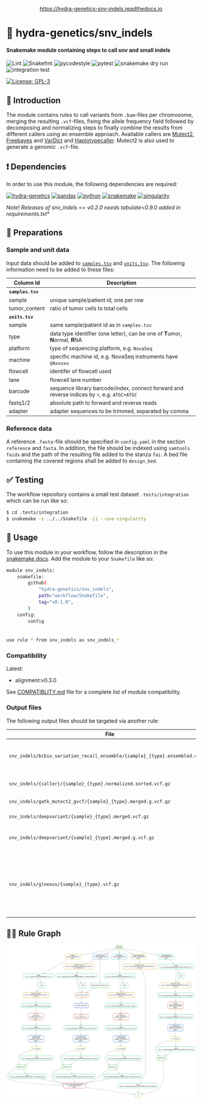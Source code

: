 <p align="center">
<a href="https://hydra-genetics-snv-indels.readthedocs.io">https://hydra-genetics-snv-indels.readthedocs.io</a>
</p>

# :snake: hydra-genetics/snv_indels

#### Snakemake module containing steps to call snv and small indels

![Lint](https://github.com/hydra-genetics/snv_indels/actions/workflows/lint.yaml/badge.svg?branch=develop)
![Snakefmt](https://github.com/hydra-genetics/snv_indels/actions/workflows/snakefmt.yaml/badge.svg?branch=develop)
![pycodestyle](https://github.com/hydra-genetics/snv_indels/actions/workflows/pycodestyle.yaml/badge.svg?branch=develop)
![pytest](https://github.com/hydra-genetics/snv_indels/actions/workflows/pytest.yaml/badge.svg?branch=develop)
![snakemake dry run](https://github.com/hydra-genetics/prealignment/actions/workflows/snakemake-dry-run.yaml/badge.svg?branch=develop)
![integration test](https://github.com/hydra-genetics/prealignment/actions/workflows/integration.yaml/badge.svg?branch=develop)

[![License: GPL-3](https://img.shields.io/badge/License-GPL3-yellow.svg)](https://opensource.org/licenses/gpl-3.0.html)

## :speech_balloon: Introduction

The module contains rules to call variants from `.bam`-files per chromosome, merging
the resulting `.vcf`-files, fixing the allele frequency field followed by decomposing
and normalizing steps to finally combine the results from different callers using
an ensemble approach. Available callers are [Mutect2](https://gatk.broadinstitute.org/hc/en-us/articles/360037593851-Mutect2),
[Freebayes](https://github.com/freebayes/freebayes) and [VarDict](https://github.com/AstraZeneca-NGS/VarDict) and [Haplotypecaller](https://gatk.broadinstitute.org/hc/en-us/articles/360037225632-HaplotypeCaller).
Mutect2 is also used to generate a genomic `.vcf`-file.

## :heavy_exclamation_mark: Dependencies

In order to use this module, the following dependencies are required:

[![hydra-genetics](https://img.shields.io/badge/hydragenetics-v0.9.2-blue)](https://github.com/hydra-genetics/)
[![pandas](https://img.shields.io/badge/pandas-1.3.1-blue)](https://pandas.pydata.org/)
[![python](https://img.shields.io/badge/python-3.8-blue)](https://www.python.org/)
[![snakemake](https://img.shields.io/badge/snakemake-6.10.0-blue)](https://snakemake.readthedocs.io/en/stable/)
[![singularity](https://img.shields.io/badge/singularity-3.0.0-blue)](https://sylabs.io/docs/)

*Note! Releases of snv_indels <= v0.2.0 needs tabulate<0.9.0 added in requirements.txt**

## :school_satchel: Preparations

### Sample and unit data

Input data should be added to [`samples.tsv`](https://github.com/hydra-genetics/prealignment/blob/develop/config/samples.tsv)
and [`units.tsv`](https://github.com/hydra-genetics/prealignment/blob/develop/config/units.tsv).
The following information need to be added to these files:

| Column Id | Description |
| --- | --- |
| **`samples.tsv`** |
| sample | unique sample/patient id, one per row |
| tumor_content | ratio of tumor cells to total cells |
| **`units.tsv`** |
| sample | same sample/patient id as in `samples.tsv` |
| type | data type identifier (one letter), can be one of **T**umor, **N**ormal, **R**NA |
| platform | type of sequencing platform, e.g. `NovaSeq` |
| machine | specific machine id, e.g. NovaSeq instruments have `@Axxxxx` |
| flowcell | identifer of flowcell used |
| lane | flowcell lane number |
| barcode | sequence library barcode/index, connect forward and reverse indices by `+`, e.g. `ATGC+ATGC` |
| fastq1/2 | absolute path to forward and reverse reads |
| adapter | adapter sequences to be trimmed, separated by comma |

### Reference data

A reference `.fasta`-file should be specified in `config.yaml` in the section `reference` and `fasta`.
In addition, the file should be indexed using `samtools faidx` and the path of the resulting
file added to the stanza `fai`. A bed file containing the covered regions shall be added
to `design_bed`.

## :white_check_mark: Testing

The workflow repository contains a small test dataset `.tests/integration` which can be run like so:

```bash
$ cd .tests/integration
$ snakemake -s ../../Snakefile -j1 --use-singularity
```

## :rocket: Usage

To use this module in your workflow, follow the description in the
[snakemake docs](https://snakemake.readthedocs.io/en/stable/snakefiles/modularization.html#modules).
Add the module to your `Snakefile` like so:

```bash
module snv_indels:
    snakefile:
        github(
            "hydra-genetics/snv_indels",
            path="workflow/Snakefile",
            tag="v0.1.0",
        )
    config:
        config


use rule * from snv_indels as snv_indels_*
```

### Compatibility

Latest:
 - alignment:v0.3.0

 See [COMPATIBLITY.md](../master/COMPATIBLITY.md) file for a complete list of module compatibility.

### Output files

The following output files should be targeted via another rule:

| File | Description |
|---|---|
| `snv_indels/bcbio_variation_recall_ensemble/{sample}_{type}.ensembled.vcf.gz` | combined `.vcf` generated by ensemble |
| `snv_indels/{caller}/{sample}_{type}.normalized.sorted.vcf.gz` | sorted `.vcf.gz` for each caller |
| `snv_indels/gatk_mutect2_gvcf/{sample}_{type}.merged.g.vcf.gz` | genomic `.vcf` |
| `snv_indels/deepvariant/{sample}_{type}.merged.vcf.gz` | deepvariant `.vcf.gz` |
| `snv_indels/deepvariant/{sample}_{type}.merged.g.vcf.gz` | genomic `.g.vcf.gz` for deepvariant |
| `snv_indels/glnexus/{sample}_{type}.vcf.gz` | trio `.vcf.gz` with proband sample id generated by glnexus from deeptrio genomic `.g.vcf.gz` |

## :judge: Rule Graph

![rule_graph](images/rulegraph.svg)
